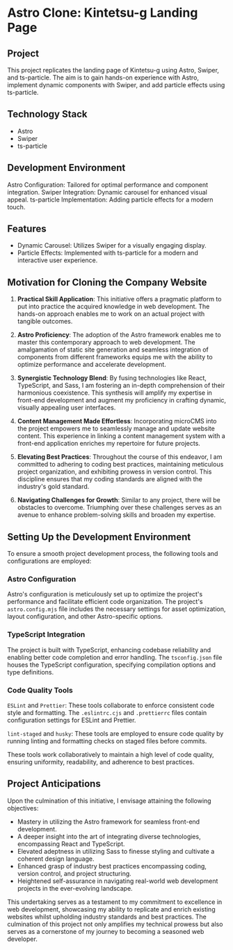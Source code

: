 
# Astro Clone: Kintetsu-g Landing Page

## Project

This project replicates the landing page of Kintetsu-g using Astro, Swiper, and ts-particle. The aim is to gain hands-on experience with Astro, implement dynamic components with Swiper, and add particle effects using ts-particle.

## Technology Stack

- Astro
- Swiper
- ts-particle
  
## Development Environment
Astro Configuration: Tailored for optimal performance and component integration.
Swiper Integration: Dynamic carousel for enhanced visual appeal.
ts-particle Implementation: Adding particle effects for a modern touch.

## Features
- Dynamic Carousel: Utilizes Swiper for a visually engaging display.
- Particle Effects: Implemented with ts-particle for a modern and interactive user experience.

## Motivation for Cloning the Company Website

1. **Practical Skill Application**: This initiative offers a pragmatic platform to put into practice the acquired knowledge in web development. The hands-on approach enables me to work on an actual project with tangible outcomes.

2. **Astro Proficiency**: The adoption of the Astro framework enables me to master this contemporary approach to web development. The amalgamation of static site generation and seamless integration of components from different frameworks equips me with the ability to optimize performance and accelerate development.

3. **Synergistic Technology Blend**: By fusing technologies like React, TypeScript, and Sass, I am fostering an in-depth comprehension of their harmonious coexistence. This synthesis will amplify my expertise in front-end development and augment my proficiency in crafting dynamic, visually appealing user interfaces.

4. **Content Management Made Effortless**: Incorporating microCMS into the project empowers me to seamlessly manage and update website content. This experience in linking a content management system with a front-end application enriches my repertoire for future projects.

5. **Elevating Best Practices**: Throughout the course of this endeavor, I am committed to adhering to coding best practices, maintaining meticulous project organization, and exhibiting prowess in version control. This discipline ensures that my coding standards are aligned with the industry's gold standard.

6. **Navigating Challenges for Growth**: Similar to any project, there will be obstacles to overcome. Triumphing over these challenges serves as an avenue to enhance problem-solving skills and broaden my expertise.

## Setting Up the Development Environment

To ensure a smooth project development process, the following tools and configurations are employed:

### Astro Configuration

Astro's configuration is meticulously set up to optimize the project's performance and facilitate efficient code organization. The project's <code>astro.config.mjs</code> file includes the necessary settings for asset optimization, layout configuration, and other Astro-specific options.

### TypeScript Integration

The project is built with TypeScript, enhancing codebase reliability and enabling better code completion and error handling. The <code>tsconfig.json</code> file houses the TypeScript configuration, specifying compilation options and type definitions.

### Code Quality Tools

<code>ESLint</code> and <code>Prettier</code>: These tools collaborate to enforce consistent code style and formatting. The <code>.eslintrc.cjs</code> and <code>.prettierrc</code> files contain configuration settings for ESLint and Prettier.

<code>lint-staged</code> and <code>husky</code>: These tools are employed to ensure code quality by running linting and formatting checks on staged files before commits.

These tools work collaboratively to maintain a high level of code quality, ensuring uniformity, readability, and adherence to best practices.

## Project Anticipations

Upon the culmination of this initiative, I envisage attaining the following objectives:

- Mastery in utilizing the Astro framework for seamless front-end development.
- A deeper insight into the art of integrating diverse technologies, encompassing React and TypeScript.
- Elevated adeptness in utilizing Sass to finesse styling and cultivate a coherent design language.
- Enhanced grasp of industry best practices encompassing coding, version control, and project structuring.
- Heightened self-assurance in navigating real-world web development projects in the ever-evolving landscape.

This undertaking serves as a testament to my commitment to excellence in web development, showcasing my ability to replicate and enrich existing websites whilst upholding industry standards and best practices. The culmination of this project not only amplifies my technical prowess but also serves as a cornerstone of my journey to becoming a seasoned web developer.
